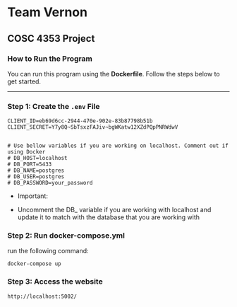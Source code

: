# Team Vernon

## COSC 4353 Project

### How to Run the Program

You can run this program using the **Dockerfile**. Follow the steps below to get started.

---

### Step 1: Create the `.env` File

```
CLIENT_ID=eb69d6cc-2944-470e-902e-83b87798b51b
CLIENT_SECRET=Y7y8Q~SbTsxzFAJiv~bgWKatw12XZdPQpPNRWdwV


# Use bellow variables if you are working on localhost. Comment out if using Docker
# DB_HOST=localhost
# DB_PORT=5433
# DB_NAME=postgres
# DB_USER=postgres
# DB_PASSWORD=your_password
```

- Important:

* Uncomment the DB\_ variable if you are working with localhost and update it to match with the database that you are working with

### Step 2: Run docker-compose.yml

run the following command:

```
docker-compose up
```

### Step 3: Access the website

```
http://localhost:5002/
```

